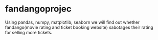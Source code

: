 # fandangoprojec

Using  pandas, numpy, matplotlib, seaborn we will find out whether fandango(movie rating and ticket booking website) sabotages their rating for selling more tickets.
